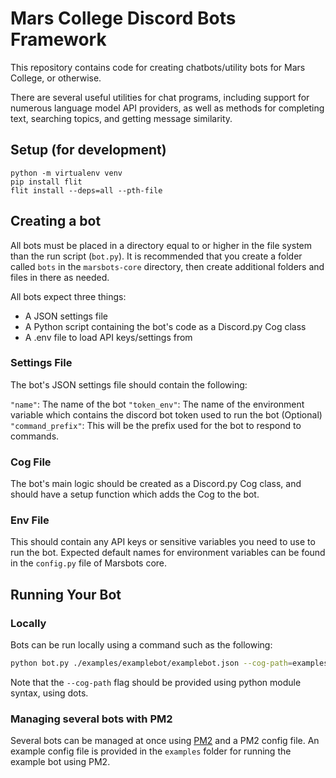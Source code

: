 # Mars College Discord Bots Framework

This repository contains code for creating chatbots/utility bots for Mars College, or otherwise.

There are several useful utilities for chat programs, including support for numerous language model API providers, as well as methods for completing text, searching topics, and getting message similarity.

## Setup (for development)

```
python -m virtualenv venv
pip install flit
flit install --deps=all --pth-file
```

## Creating a bot

All bots must be placed in a directory equal to or higher in the file system than the run script (`bot.py`). It is recommended that you create a folder called `bots` in the `marsbots-core` directory, then create additional folders and files in there as needed.

All bots expect three things:

- A JSON settings file
- A Python script containing the bot's code as a Discord.py Cog class
- A .env file to load API keys/settings from

### Settings File

The bot's JSON settings file should contain the following:

`"name"`: The name of the bot
`"token_env"`: The name of the environment variable which contains the discord bot token used to run the bot
(Optional) `"command_prefix"`: This will be the prefix used for the bot to respond to commands.

### Cog File

The bot's main logic should be created as a Discord.py Cog class, and should have a setup function which adds the Cog to the bot.

### Env File

This should contain any API keys or sensitive variables you need to use to run the bot. Expected default names for environment variables can be found in the `config.py` file of Marsbots core.

## Running Your Bot

### Locally

Bots can be run locally using a command such as the following:

```bash
python bot.py ./examples/examplebot/examplebot.json --cog-path=examples.examplebot.examplebot --dotenv-path=.env
```

Note that the `--cog-path` flag should be provided using python module syntax, using dots.

### Managing several bots with PM2

Several bots can be managed at once using [PM2](https://pm2.keymetrics.io/) and a PM2 config file. An example config file is provided in the `examples` folder for running the example bot using PM2.

